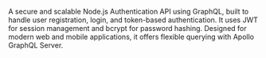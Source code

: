 A secure and scalable Node.js Authentication API using GraphQL, built to handle user registration, login, and token-based authentication. 
It uses JWT for session management and bcrypt for password hashing. Designed for modern web and mobile applications,
it offers flexible querying with Apollo GraphQL Server.
